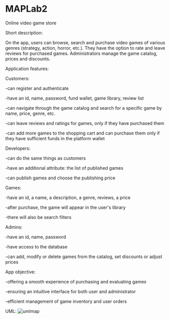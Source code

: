 # MAPLab2
Online video game store

Short description:

On the app, users can browse, search and purchase video games of various genres (strategy, action, horror, etc.). They have the option to rate and leave reviews for purchased games. Administrators manage the game catalog, prices and discounts.

Application features:

Customers:

-can register and authenticate

-have an id, name, password, fund wallet, game library, review list

-can navigate through the game catalog and search for a specific game by name, price, genre, etc.

-can leave reviews and ratings for games, only if they have purchased them

-can add more games to the shopping cart and can purchase them only if they have sufficient funds in the platform wallet


Developers:

-can do the same things as customers

-have an additional attribute: the list of published games

-can publish games and choose the publishing price


Games:

-have an id, a name, a description, a genre, reviews, a price

-after purchase, the game will appear in the user's library

-there will also be search filters


Admins:

-have an id, name, password

-have access to the database

-can add, modify or delete games from the catalog, set discounts or adjust prices


App objective:

-offering a smooth experience of purchasing and evaluating games

-ensuring an intuitive interface for both user and administrator

-efficient management of game inventory and user orders




UML:
![umlmap](https://github.com/user-attachments/assets/63d610e0-99f2-4594-a8d2-cc9faed4f46a)




